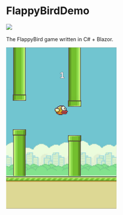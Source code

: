 # FlappyBirdDemo
![](https://github.com/DoctorOnline/FlappyBirdDemo/workflows/Deploy/badge.svg)

The FlappyBird game written in C# + Blazor.

<img src="https://github.com/DoctorOnline/FlappyBirdDemo/blob/master/Screenshots/Screenshot.png" />
